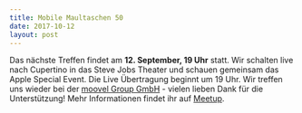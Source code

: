 ```yaml
---
title: Mobile Maultaschen 50
date: 2017-10-12
layout: post
---
```


Das nächste Treffen findet am **12. September, 19 Uhr** statt. Wir schalten live nach Cupertino in das Steve Jobs Theater und schauen gemeinsam das Apple Special Event.
Die Live Übertragung beginnt um 19 Uhr. 
Wir treffen uns wieder bei der [moovel Group GmbH](https://www.google.de/maps/place/Filderstra%C3%9Fe+40,+70180+Stuttgart/@48.7640592,9.1680708,17z/data=!3m1!4b1!4m5!3m4!1s0x4799db511298ba8b:0x65b19d704c603886!8m2!3d48.7640557!4d9.1702595) - vielen lieben Dank für die Unterstützung! Mehr Informationen findet ihr auf [Meetup](https://www.meetup.com/de-DE/mobile-maultaschen/).
